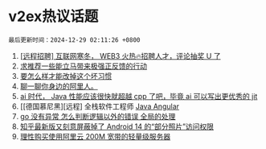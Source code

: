 # v2ex热议话题

`最后更新时间：2024-12-29 02:11:26 +0800`

1. [[远程招聘] 互联网寒冬， WEB3 火热🔥招聘人才，评论抽奖 U 了](https://www.v2ex.com/t/1100875)
1. [求推荐一些能立马带来极强正反馈的行动](https://www.v2ex.com/t/1100870)
1. [要怎么样才能改掉这个坏习惯](https://www.v2ex.com/t/1100857)
1. [聊一聊你身边的阿里人。](https://www.v2ex.com/t/1100847)
1. [ai 时代， Java 性能应该很快就超越 cpp 了吧，毕竟 ai 可以写出更优秀的 jit](https://www.v2ex.com/t/1100891)
1. [[德国慕尼黑][远程] 全栈软件工程师 [ Java Angular](https://www.v2ex.com/t/1100843)
1. [go 没有异常 怎么判断逻辑以外的错误 全局的处理](https://www.v2ex.com/t/1100894)
1. [知乎最新版又刻意屏蔽掉了 Android 14 的“部分照片”访问权限](https://www.v2ex.com/t/1100842)
1. [理性购买使用阿里云 200M 宽带的轻量级服务器](https://www.v2ex.com/t/1100927)

